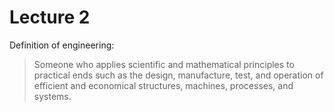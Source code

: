 # Lecture 2

Definition of engineering:

> Someone who applies scientific and mathematical principles to practical ends such as the design, manufacture, test, and operation of efficient and economical structures, machines, processes, and systems.

